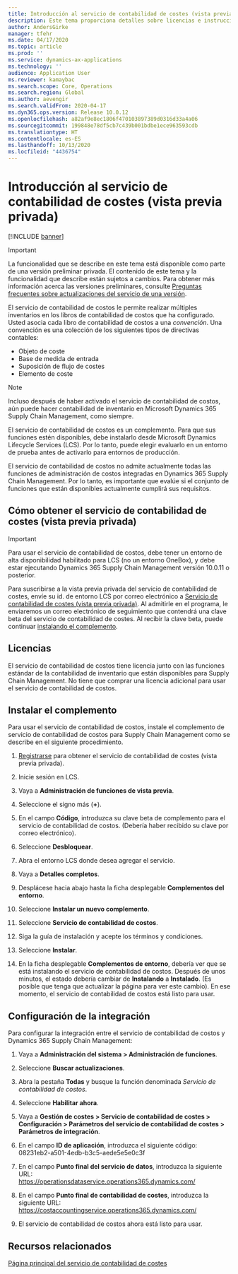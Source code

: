 ```yaml
---
title: Introducción al servicio de contabilidad de costes (vista previa privada)
description: Este tema proporciona detalles sobre licencias e instrucciones de instalación para el servicio de contabilidad de costes.
author: AndersGirke
manager: tfehr
ms.date: 04/17/2020
ms.topic: article
ms.prod: ''
ms.service: dynamics-ax-applications
ms.technology: ''
audience: Application User
ms.reviewer: kamaybac
ms.search.scope: Core, Operations
ms.search.region: Global
ms.author: aevengir
ms.search.validFrom: 2020-04-17
ms.dyn365.ops.version: Release 10.0.12
ms.openlocfilehash: a82af9e8ec1806f470103897389d0316d33a4a06
ms.sourcegitcommit: 199848e78df5cb7c439b001bdbe1ece963593cdb
ms.translationtype: HT
ms.contentlocale: es-ES
ms.lasthandoff: 10/13/2020
ms.locfileid: "4436754"
---
```

# <a name="get-started-with-the-cost-accounting-service-private-preview"></a>Introducción al servicio de contabilidad de costes (vista previa privada)

[!INCLUDE [banner](../includes/banner.md)]

> [!IMPORTANT]
> La funcionalidad que se describe en este tema está disponible como parte de una versión preliminar privada. El contenido de este tema y la funcionalidad que describe están sujetos a cambios. Para obtener más información acerca las versiones preliminares, consulte [Preguntas frecuentes sobre actualizaciones del servicio de una versión](../../fin-ops-core/fin-ops/get-started/one-version.md).

El servicio de contabilidad de costos le permite realizar múltiples inventarios en los libros de contabilidad de costos que ha configurado. Usted asocia cada libro de contabilidad de costos a una *convención*. Una convención es una colección de los siguientes tipos de directivas contables:

- Objeto de coste
- Base de medida de entrada
- Suposición de flujo de costes
- Elemento de coste

> [!NOTE]
> Incluso después de haber activado el servicio de contabilidad de costos, aún puede hacer contabilidad de inventario en Microsoft Dynamics 365 Supply Chain Management, como siempre.

El servicio de contabilidad de costos es un complemento. Para que sus funciones estén disponibles, debe instalarlo desde Microsoft Dynamics Lifecycle Services (LCS). Por lo tanto, puede elegir evaluarlo en un entorno de prueba antes de activarlo para entornos de producción.

El servicio de contabilidad de costos no admite actualmente todas las funciones de administración de costos integradas en Dynamics 365 Supply Chain Management. Por lo tanto, es importante que evalúe si el conjunto de funciones que están disponibles actualmente cumplirá sus requisitos.

## <a name="how-to-get-the-cost-accounting-service-private-preview"></a><a name="sign-up"></a>Cómo obtener el servicio de contabilidad de costes (vista previa privada)

> [!IMPORTANT]
> Para usar el servicio de contabilidad de costos, debe tener un entorno de alta disponibilidad habilitado para LCS (no un entorno OneBox), y debe estar ejecutando Dynamics 365 Supply Chain Management versión 10.0.11 o posterior.

Para suscribirse a la vista previa privada del servicio de contabilidad de costes, envíe su id. de entorno LCS por correo electrónico a [Servicio de contabilidad de costes (vista previa privada)](mailto:aevengir@microsoft.com?subject=Cost%20accounting%20service%20%28private%20preview%29). Al admitirle en el programa, le enviaremos un correo electrónico de seguimiento que contendrá una clave beta del servicio de contabilidad de costes. Al recibir la clave beta, puede continuar [instalando el complemento](#install).

## <a name="licensing"></a>Licencias

El servicio de contabilidad de costos tiene licencia junto con las funciones estándar de la contabilidad de inventario que están disponibles para Supply Chain Management. No tiene que comprar una licencia adicional para usar el servicio de contabilidad de costos.

## <a name="install-the-add-in"></a><a name="install"></a>Instalar el complemento

Para usar el servicio de contabilidad de costos, instale el complemento de servicio de contabilidad de costos para Supply Chain Management como se describe en el siguiente procedimiento.

1. [Registrarse](#sign-up) para obtener el servicio de contabilidad de costes (vista previa privada).

1. Inicie sesión en LCS.

1. Vaya a **Administración de funciones de vista previa**.

1. Seleccione el signo más (**+**).

1. En el campo **Código**, introduzca su clave beta de complemento para el servicio de contabilidad de costos. (Debería haber recibido su clave por correo electrónico).

1. Seleccione **Desbloquear**.

1. Abra el entorno LCS donde desea agregar el servicio.

1. Vaya a **Detalles completos**.

1. Desplácese hacia abajo hasta la ficha desplegable **Complementos del entorno**.

1. Seleccione **Instalar un nuevo complemento**.

1. Seleccione **Servicio de contabilidad de costos**.

1. Siga la guía de instalación y acepte los términos y condiciones.

1. Seleccione **Instalar**.

1. En la ficha desplegable **Complementos de entorno**, debería ver que se está instalando el servicio de contabilidad de costos. Después de unos minutos, el estado debería cambiar de **Instalando** a **Instalado**. (Es posible que tenga que actualizar la página para ver este cambio). En ese momento, el servicio de contabilidad de costos está listo para usar.

## <a name="set-up-the-integration"></a>Configuración de la integración

Para configurar la integración entre el servicio de contabilidad de costos y Dynamics 365 Supply Chain Management:

1. Vaya a **Administración del sistema > Administración de funciones**.

1. Seleccione **Buscar actualizaciones**.

1. Abra la pestaña **Todas** y busque la función denominada *Servicio de contabilidad de costos*.

1. Seleccione **Habilitar ahora**.

1. Vaya a **Gestión de costes > Servicio de contabilidad de costes > Configuración > Parámetros del servicio de contabilidad de costes > Parámetros de integración**.

1. En el campo **ID de aplicación**, introduzca el siguiente código:<br> 08231eb2-a501-4edb-b3c5-aede5e5e0c3f

1. En el campo **Punto final del servicio de datos**, introduzca la siguiente URL:<br>https://operationsdataservice.operations365.dynamics.com/

1. En el campo **Punto final de contabilidad de costes**, introduzca la siguiente URL:<br>https://costaccountingservice.operations365.dynamics.com/

1. El servicio de contabilidad de costos ahora está listo para usar.

## <a name="related-resources"></a>Recursos relacionados

[Página principal del servicio de contabilidad de costes](cost-accounting-service-home.md)
